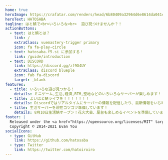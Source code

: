 ```yaml
---
home: true
heroImage: https://crafatar.com/renders/head/6b80409a32964d6e8614da041c5ec185
heroText: HATOSABA
tagline: はと鯖で<br>いろいろな<br>  遊び見つけませんか？！
actionButtons:
  - text: はと鯖とは？
    link: /
    extraClass: vuemastery-trigger primary
    icon: fa fa-play-circle
  - text: hatosaba.f5.si に参加する！
    link: /guide/introduction
  - text: DISCORD
    link: https://discord.gg/zf9G4UY
    extraClass: discord blueple
    icon: fab fa-discord
    target: _blank
features:
  - title: いろいろな遊び見つかる！
    details: ミニゲーム,生活,経済,RTM,整地などのいろいろなサーバーが楽しめます！
  - title: よいはと鯖ライフを！！！！！！！
    details: Discordではリアルタイムにサーバーの情報を配信したり、最新情報をいち早くゲットできたり、ほかのプレイヤーと交流したりできます。
  - title: 生活サーバーを現在コツコツ準備しています！
    details: 8月10日生活鯖オープン！花火大会、屋台も楽しめるイベントを準備しています！
footer: |
  Released under the <a href="https://opensource.org/licenses/MIT" target="_blank" rel="noopener">MIT License</a><br>
  Copyright © 2014-2021 Evan You
socialIcons:
  - type: GitHub
    link: https://github.com/hatosaba
  - type: Twitter
    link: https://twitter.com/hatoiroiro
---
```


<common-vuemastery-video-modal/>